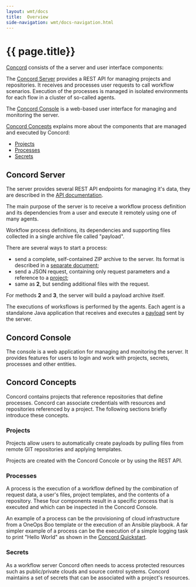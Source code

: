 ```yaml
---
layout: wmt/docs
title:  Overview
side-navigation: wmt/docs-navigation.html
---
```


# {{ page.title}} 

[Concord](../about.html) consists of the a server and user interface components:

The [Concord Server](#concord-server) provides a REST API for managing
projects and repositories. It receives and processes user requests
to call workflow scenarios. Execution of the processes is managed in isolated
environments for each flow in a cluster of so-called agents.

The [Concord Console](#concord-console) is a web-based user interface for
managing and monitoring the server.

[Concord Concepts](#concord-concepts) explains more about the components that
are managed and executed by Concord:

- [Projects](#projects)
- [Processes](#processes)
- [Secrets](#secrets)

## Concord Server

The server provides several REST API endpoints for managing it's
data, they are described in the [API documentation](../api/index.html).

The main purpose of the server is to receive a workflow process
definition and its dependencies from a user and execute it remotely
using one of many agents.

Workflow process definitions, its dependencies and supporting files
collected in a single archive file called "payload".

There are several ways to start a process:

- send a complete, self-contained ZIP archive to the server. Its
format is described in a
[separate document](./processes.html#payload-format);
- send a JSON request, containing only request parameters and a
reference to a [project](#project);
- same as **2**, but sending additional files with the request.

For methods **2** and **3**, the server will build a payload archive
itself.

The executions of worksflows is performed by the agents. Each agent is a
standalone Java application that receives and executes
a [payload](#payload) sent by the server.

## Concord Console

The console is a web application for managing and monitoring the server. It
provides features for users to login and work with projects, secrets, processes
and other entities.

## Concord Concepts

Concord contains projects that reference repositories that define
processes.  Concord can associate credentials with resources
and repositories referenced by a project.  The following sections
briefly introduce these concepts.

### Projects

Projects allow users to automatically create payloads by pulling
files from remote GIT repositories and applying templates.

Projects are created with the Concord Concole or by using the REST API.

### Processes

A process is the execution of a workflow defined by the combination
of request data, a user's files, project templates, and the contents
of a repository.  These four components result in a specific process
that is executed and which can be inspected in the Concord Console.

An example of a process can be the provisioning of cloud
infrastructure from a OneOps Boo template or the execution of an Ansible
playbook. A far simpler example of a process can be the execution of
a simple logging task to print "Hello World" as shown in the
[Concord Quickstart](./quickstart.html).

### Secrets

As a workflow server Concord often needs to access protected
resources such as public/private clouds and source control systems.
Concord maintains a set of secrets that can be associated with a
project's resources.
